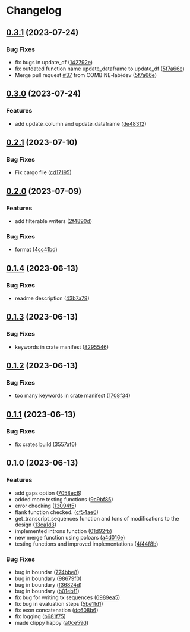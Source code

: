 # Changelog

## [0.3.1](https://github.com/COMBINE-lab/grangers/compare/v0.3.0...v0.3.1) (2023-07-24)


### Bug Fixes

* fix bugs in update_df ([142792e](https://github.com/COMBINE-lab/grangers/commit/142792e8bc02d62b79a7aca954f2fcac2bbdccbb))
* fix outdated function name update_dataframe to update_df ([5f7a66e](https://github.com/COMBINE-lab/grangers/commit/5f7a66e73a82aa162a83dccf625cdf84787ac7a5))
* Merge pull request [#37](https://github.com/COMBINE-lab/grangers/issues/37) from COMBINE-lab/dev ([5f7a66e](https://github.com/COMBINE-lab/grangers/commit/5f7a66e73a82aa162a83dccf625cdf84787ac7a5))

## [0.3.0](https://github.com/COMBINE-lab/grangers/compare/v0.2.1...v0.3.0) (2023-07-24)


### Features

* add update_column and update_dataframe ([de48312](https://github.com/COMBINE-lab/grangers/commit/de4831270f4def5696c0c3b853ea67435757e1ad))

## [0.2.1](https://github.com/COMBINE-lab/grangers/compare/v0.2.0...v0.2.1) (2023-07-10)


### Bug Fixes

* Fix cargo file ([cd17195](https://github.com/COMBINE-lab/grangers/commit/cd171953f70234d69f0f90aa1df22eda05b3364d))

## [0.2.0](https://github.com/COMBINE-lab/grangers/compare/v0.1.4...v0.2.0) (2023-07-09)


### Features

* add filterable writers ([2f4890d](https://github.com/COMBINE-lab/grangers/commit/2f4890da23d817e5e3b66b8fbd162f71ef7c7b12))


### Bug Fixes

* format ([4cc41bd](https://github.com/COMBINE-lab/grangers/commit/4cc41bdf1e649afe121c66511373b9fa32e2282d))

## [0.1.4](https://github.com/COMBINE-lab/grangers/compare/v0.1.3...v0.1.4) (2023-06-13)


### Bug Fixes

* readme description ([43b7a79](https://github.com/COMBINE-lab/grangers/commit/43b7a7944123e6139b9770d38d7bf08cddd271bd))

## [0.1.3](https://github.com/COMBINE-lab/grangers/compare/v0.1.2...v0.1.3) (2023-06-13)


### Bug Fixes

* keywords in crate manifest ([8295546](https://github.com/COMBINE-lab/grangers/commit/8295546f393842ce7f3abb8485843bc95f9acdb9))

## [0.1.2](https://github.com/COMBINE-lab/grangers/compare/v0.1.1...v0.1.2) (2023-06-13)


### Bug Fixes

* too many keywords in crate manifest ([1708f34](https://github.com/COMBINE-lab/grangers/commit/1708f34b5e1bd71040756ffb7e1305cd42f02dba))

## [0.1.1](https://github.com/COMBINE-lab/grangers/compare/v0.1.0...v0.1.1) (2023-06-13)


### Bug Fixes

* fix crates build ([3557af6](https://github.com/COMBINE-lab/grangers/commit/3557af6ceda2dd9695f7f85b7097e947aa6b7e8b))

## 0.1.0 (2023-06-13)


### Features

* add gaps option ([7058ec6](https://github.com/COMBINE-lab/grangers/commit/7058ec6d57d4c36ffa839b36878a890b81a28b77))
* added more testing functions ([9c9bf85](https://github.com/COMBINE-lab/grangers/commit/9c9bf8504262197da8f5332b3477d605d12c6a26))
* error checking ([13094f5](https://github.com/COMBINE-lab/grangers/commit/13094f500e219c74ad3c82f78572dac4efc4831a))
* flank function checked. ([cf54ae6](https://github.com/COMBINE-lab/grangers/commit/cf54ae6cbc5e9e34a52173bafd2855044bdffff8))
* get_transcript_sequences function and tons of modifications to the design ([13ca1d3](https://github.com/COMBINE-lab/grangers/commit/13ca1d3cf9cf4d8bf5dbf3025d82d6fb853e32cf))
* implemented introns function ([01d92fb](https://github.com/COMBINE-lab/grangers/commit/01d92fbb3f9c04275feb92b858cf8793fda36b4a))
* new merge function using poloars ([a4d016e](https://github.com/COMBINE-lab/grangers/commit/a4d016eb2607d22f4d113e9093a5f9f407ca08ed))
* testing functions and improved implementations ([4f44f8b](https://github.com/COMBINE-lab/grangers/commit/4f44f8b7fe591106765c9e37477ee66e64d5e5b7))


### Bug Fixes

* bug in boundar ([774bbe8](https://github.com/COMBINE-lab/grangers/commit/774bbe8e814f8be5796161e3c53def91e365e4f5))
* bug in boundary ([98679f0](https://github.com/COMBINE-lab/grangers/commit/98679f0172774b1b779fedb192b8c8b4e9465bd7))
* bug in boundary ([f36824d](https://github.com/COMBINE-lab/grangers/commit/f36824d8293784c3c7e9bf471c16a1dff97d77ef))
* bug in boundary ([b01ebf1](https://github.com/COMBINE-lab/grangers/commit/b01ebf1f5289a03f35fbcaa846d42927a8952697))
* fix bug for writing tx sequences ([6989ea5](https://github.com/COMBINE-lab/grangers/commit/6989ea5a41c11eaad41f7ece09eb0836eea08738))
* fix bug in evaluation steps ([5be11d1](https://github.com/COMBINE-lab/grangers/commit/5be11d11d4768b27051fcc4ca0731856fc318710))
* fix exon concatenation ([dc608b6](https://github.com/COMBINE-lab/grangers/commit/dc608b6831690f9559b5eef4eec768c11efed2d7))
* fix logging ([b681f75](https://github.com/COMBINE-lab/grangers/commit/b681f759d917b6063c537d1e79d7b20fc0ff58bb))
* made clippy happy ([a0ce59d](https://github.com/COMBINE-lab/grangers/commit/a0ce59da0a10248baf50680a30c79ff9402b7f32))
